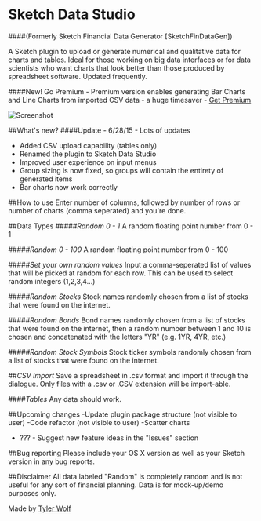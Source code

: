 Sketch Data Studio
==================

####(Formerly Sketch Financial Data Generator [SketchFinDataGen])

A Sketch plugin to upload or generate numerical and qualitative data for charts and tables. Ideal for those working on big data interfaces or for data scientists who want charts that look better than those produced by spreadsheet software. Updated frequently.

####New! Go Premium - Premium version enables generating Bar Charts and Line Charts from imported CSV data - a huge timesaver - [Get Premium](http://www.wolflux.com)

![Screenshot](/../screenshots/screenshots/screenshot_dashboard.png?raw=true)

##What's new?
####Update - 6/28/15 - Lots of updates
* Added CSV upload capability (tables only)
* Renamed the plugin to Sketch Data Studio
* Improved user experience on input menus
* Group sizing is now fixed, so groups will contain the entirety of generated items
* Bar charts now work correctly

##How to use
Enter number of columns, followed by number of rows or number of charts (comma seperated) and you're done.

##Data Types
#####*Random 0 - 1*
A random floating point number from 0 - 1

#####*Random 0 - 100*
A random floating point number from 0 - 100

#####*Set your own random values*
Input a comma-seperated list of values that will be picked at random for each row. This can be used to select random integers (1,2,3,4...)

#####*Random Stocks*
Stock names randomly chosen from a list of stocks that were found on the internet.

#####*Random Bonds*
Bond names randomly chosen from a list of stocks that were found on the internet, then a random number between 1 and 10 is chosen and concatenated with the letters "YR" (e.g. 1YR, 4YR, etc.)

#####*Random Stock Symbols*
Stock ticker symbols randomly chosen from a list of stocks that were found on the internet.

##*CSV Import*
Save a spreadsheet in .csv format and import it through the dialogue. Only files with a .csv or .CSV extension will be import-able.

####*Tables*
Any data should work.

##Upcoming changes
-Update plugin package structure (not visible to user)
-Code refactor (not visible to user)
-Scatter charts
- ??? - Suggest new feature ideas in the "Issues" section

##Bug reporting
Please include your OS X version as well as your Sketch version in any bug reports.

##Disclaimer
All data labeled "Random" is completely random and is not useful for any sort of financial planning. Data is for mock-up/demo purposes only.

Made by [Tyler Wolf](http://www.tylernwolf.com)
